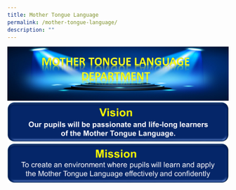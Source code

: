 ```yaml
---
title: Mother Tongue Language
permalink: /mother-tongue-language/
description: ""
---
```



![](/images/MT%20Dept%20Banner%20v1.jpg)
![](/images/MTL%20Vision%20Banner.png)
![](/images/MTL%20Mission%20Banner.png)
